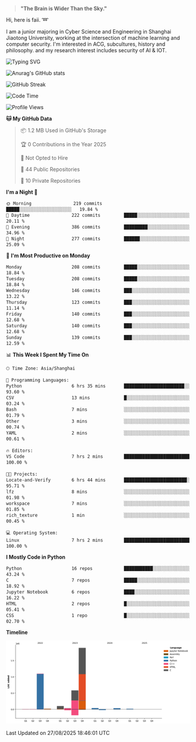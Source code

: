 > **"The Brain is Wider Than the Sky."**

  Hi, here is faii. :loop:  
  
  I am a junior majoring in Cyber Science and Engineering in Shanghai Jiaotong University, working at the intersection
  of machine learning and computer security. I'm interested in ACG, subcultures, history and philosophy. and my research interest includes security of AI & IOT.

![Typing SVG](https://readme-typing-svg.demolab.com/?lines=Any+sufficiently+advanced+technology+is+indistinguishable+from+magic;On+my+way+to+be+a+*magician*)

![Anurag's GitHub stats](https://github-readme-stats.vercel.app/api?username=faiimea)

![GitHub Streak](https://streak-stats.demolab.com/?user=faiimea)

<!--START_SECTION:waka-->
![Code Time](http://img.shields.io/badge/Code%20Time-817%20hrs%2012%20mins-blue)

![Profile Views](http://img.shields.io/badge/Profile%20Views-0-blue)

**🐱 My GitHub Data** 

> 📦 1.2 MB Used in GitHub's Storage 
 > 
> 🏆 0 Contributions in the Year 2025
 > 
> 🚫 Not Opted to Hire
 > 
> 📜 44 Public Repositories 
 > 
> 🔑 10 Private Repositories 
 > 
**I'm a Night 🦉** 

```text
🌞 Morning                219 commits         █████░░░░░░░░░░░░░░░░░░░░   19.84 % 
🌆 Daytime                222 commits         █████░░░░░░░░░░░░░░░░░░░░   20.11 % 
🌃 Evening                386 commits         █████████░░░░░░░░░░░░░░░░   34.96 % 
🌙 Night                  277 commits         ██████░░░░░░░░░░░░░░░░░░░   25.09 % 
```
📅 **I'm Most Productive on Monday** 

```text
Monday                   208 commits         █████░░░░░░░░░░░░░░░░░░░░   18.84 % 
Tuesday                  208 commits         █████░░░░░░░░░░░░░░░░░░░░   18.84 % 
Wednesday                146 commits         ███░░░░░░░░░░░░░░░░░░░░░░   13.22 % 
Thursday                 123 commits         ███░░░░░░░░░░░░░░░░░░░░░░   11.14 % 
Friday                   140 commits         ███░░░░░░░░░░░░░░░░░░░░░░   12.68 % 
Saturday                 140 commits         ███░░░░░░░░░░░░░░░░░░░░░░   12.68 % 
Sunday                   139 commits         ███░░░░░░░░░░░░░░░░░░░░░░   12.59 % 
```


📊 **This Week I Spent My Time On** 

```text
🕑︎ Time Zone: Asia/Shanghai

💬 Programming Languages: 
Python                   6 hrs 35 mins       ███████████████████████░░   93.60 % 
CSV                      13 mins             █░░░░░░░░░░░░░░░░░░░░░░░░   03.24 % 
Bash                     7 mins              ░░░░░░░░░░░░░░░░░░░░░░░░░   01.79 % 
Other                    3 mins              ░░░░░░░░░░░░░░░░░░░░░░░░░   00.74 % 
YAML                     2 mins              ░░░░░░░░░░░░░░░░░░░░░░░░░   00.61 % 

🔥 Editors: 
VS Code                  7 hrs 2 mins        █████████████████████████   100.00 % 

🐱‍💻 Projects: 
Locate-and-Verify        6 hrs 44 mins       ████████████████████████░   95.71 % 
lfz                      8 mins              ░░░░░░░░░░░░░░░░░░░░░░░░░   01.98 % 
workspace                7 mins              ░░░░░░░░░░░░░░░░░░░░░░░░░   01.85 % 
rich_texture             1 min               ░░░░░░░░░░░░░░░░░░░░░░░░░   00.45 % 

💻 Operating System: 
Linux                    7 hrs 2 mins        █████████████████████████   100.00 % 
```

**I Mostly Code in Python** 

```text
Python                   16 repos            ███████████░░░░░░░░░░░░░░   43.24 % 
C                        7 repos             █████░░░░░░░░░░░░░░░░░░░░   18.92 % 
Jupyter Notebook         6 repos             ████░░░░░░░░░░░░░░░░░░░░░   16.22 % 
HTML                     2 repos             █░░░░░░░░░░░░░░░░░░░░░░░░   05.41 % 
CSS                      1 repo              █░░░░░░░░░░░░░░░░░░░░░░░░   02.70 % 
```



**Timeline**

![Lines of Code chart](https://raw.githubusercontent.com/faiimea/faiimea/main/assets/bar_graph.png)


 Last Updated on 27/08/2025 18:46:01 UTC
<!--END_SECTION:waka-->
